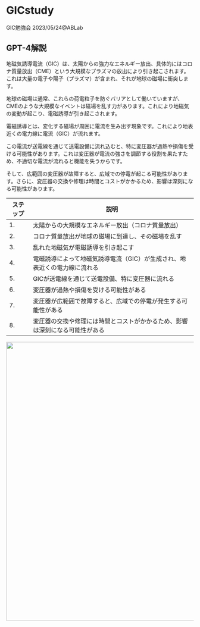 # GICstudy
GIC勉強会 2023/05/24@ABLab

## GPT-4解説
地磁気誘導電流（GIC）は、太陽からの強力なエネルギー放出、具体的にはコロナ質量放出（CME）という大規模なプラズマの放出により引き起こされます。これは大量の電子や陽子（プラズマ）が含まれ、それが地球の磁場に衝突します。

地球の磁場は通常、これらの荷電粒子を防ぐバリアとして働いていますが、CMEのような大規模なイベントは磁場を乱す力があります。これにより地磁気の変動が起こり、電磁誘導が引き起こされます。

電磁誘導とは、変化する磁場が周囲に電流を生み出す現象です。これにより地表近くの電力線に電流（GIC）が流れます。

この電流が送電線を通じて送電設備に流れ込むと、特に変圧器が過熱や損傷を受ける可能性があります。これは変圧器が電流の強さを調節する役割を果たすため、不適切な電流が流れると機能を失うからです。

そして、広範囲の変圧器が故障すると、広域での停電が起こる可能性があります。さらに、変圧器の交換や修理は時間とコストがかかるため、影響は深刻になる可能性があります。

| ステップ | 説明 |
| ------ | ------ |
| 1. | 太陽からの大規模なエネルギー放出（コロナ質量放出） |
| 2. | コロナ質量放出が地球の磁場に到達し、その磁場を乱す |
| 3. | 乱れた地磁気が電磁誘導を引き起こす |
| 4. | 電磁誘導によって地磁気誘導電流（GIC）が生成され、地表近くの電力線に流れる |
| 5. | GICが送電線を通じて送電設備、特に変圧器に流れる |
| 6. | 変圧器が過熱や損傷を受ける可能性がある |
| 7. | 変圧器が広範囲で故障すると、広域での停電が発生する可能性がある |
| 8. | 変圧器の交換や修理には時間とコストがかかるため、影響は深刻になる可能性がある |

<img width=750 src="https://github.com/Ratescale/GICstudy/assets/49857703/a0be088b-615f-428e-ab55-f33baf7b436c">
